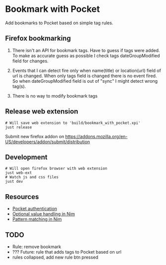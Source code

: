 # Bookmark with Pocket
Add bookmarks to Pocket based on simple tag rules.


## Firefox bookmarking
1) There isn't an API for bookmark tags. Have to guess if tags were added. To make
as accurate guess as possible I check tags dateGroupModified field for changes.

2) Events that I can detect fire only when name(title) or location(url) field of url
is changed. When only tags field is changed there is no event fired.
So when dateGroupModified field is out of "sync" I might detect wrong tag(s).

3) There is no way to modify bookmark tags


## Release web extension
```
# Will save web extension to 'build/bookmark_with_pocket.xpi'
just release
```
Submit new firefox addon on https://addons.mozilla.org/en-US/developers/addon/submit/distribution


## Development
```
# Will open firefox browser with web extension
just web-ext
# Watch js and css files
just dev
```

## Resources
- [Pocket authentication](https://blog.wilgucki.pl/oauth-authentication-without-browser/)
- [Optional value handling in Nim](https://peterme.net/optional-value-handling-in-nim.html)
- [Pattern matching in Nim](https://nim-lang.org/blog/2021/03/10/fusion-and-pattern-matching.html)


## TODO
- Rule: remove bookmark
- ??? Future: rule that adds tags to Pocket based on url
- rules collapsed, add new rule btn pressed
